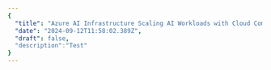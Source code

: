 ```yaml
---
{
  "title": "Azure AI Infrastructure Scaling AI Workloads with Cloud Computing",
  "date": "2024-09-12T11:58:02.389Z",
  "draft": false,
  "description":"Test"
}
---
```

        